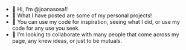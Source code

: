 - 👋 Hi, I’m @joanasosa!!
- 👀 What I have posted are some of my personal projects!
- 🌱 You can use my code for inspiration, seeing what I did, or use my code for any use you seek.
- 💞️ I’m looking to collaborate with many people that come across my page, any knew ideas, or just to be mutuals.
